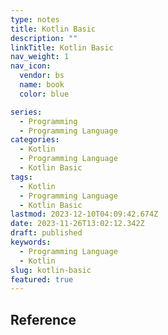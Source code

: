 ```yaml
---
type: notes
title: Kotlin Basic
description: ""
linkTitle: Kotlin Basic
nav_weight: 1
nav_icon:
  vendor: bs
  name: book
  color: blue

series:
  - Programming
  - Programming Language
categories:
  - Kotlin
  - Programming Language
  - Kotlin Basic
tags:
  - Kotlin
  - Programming Language
  - Kotlin Basic
lastmod: 2023-12-10T04:09:42.674Z
date: 2023-11-26T13:02:12.342Z
draft: published
keywords:
  - Programming Language
  - Kotlin
slug: kotlin-basic
featured: true
---
```


## Reference
